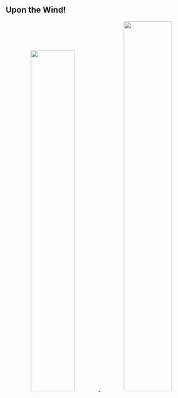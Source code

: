 ## Upon the Wind!
<div align="center">
  <a href="https://github.com/yreater">
  <img width="48%" src="https://github-readme-stats.vercel.app/api?username=yreater&show_icons=true&theme=tokyonight&include_all_commits=true&count_private=true"/>
  <img width="50%" src="https://github-readme-stats.vercel.app/api/top-langs/?username=yreater&layout=compact&langs_count=7&theme=tokyonight"/>
</div>
